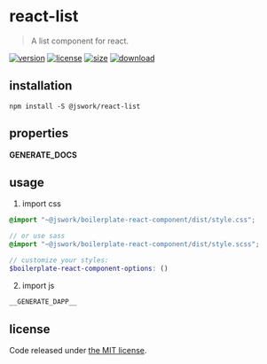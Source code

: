 # react-list
> A list component for react.

[![version][version-image]][version-url]
[![license][license-image]][license-url]
[![size][size-image]][size-url]
[![download][download-image]][download-url]

## installation
```shell
npm install -S @jswork/react-list
```

## properties
__GENERATE_DOCS__

## usage
1. import css
  ```scss
  @import "~@jswork/boilerplate-react-component/dist/style.css";

  // or use sass
  @import "~@jswork/boilerplate-react-component/dist/style.scss";

  // customize your styles:
  $boilerplate-react-component-options: ()
  ```
2. import js
  ```js
__GENERATE_DAPP__
  ```

## license
Code released under [the MIT license](https://github.com/afeiship/react-list/blob/master/LICENSE.txt).

[version-image]: https://img.shields.io/npm/v/@jswork/react-list
[version-url]: https://npmjs.org/package/@jswork/react-list

[license-image]: https://img.shields.io/npm/l/@jswork/react-list
[license-url]: https://github.com/afeiship/react-list/blob/master/LICENSE.txt

[size-image]: https://img.shields.io/bundlephobia/minzip/@jswork/react-list
[size-url]: https://github.com/afeiship/react-list/blob/master/dist/react-list.min.js

[download-image]: https://img.shields.io/npm/dm/@jswork/react-list
[download-url]: https://www.npmjs.com/package/@jswork/react-list
